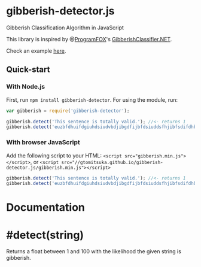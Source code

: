 # gibberish-detector.js
Gibberish Classification Algorithm in JavaScript

This library is inspired by @[ProgramFOX](https://github.com/ProgramFOX)'s [GibberishClassifier.NET](https://github.com/ProgramFOX/GibberishClassifier.NET).

Check an example [here](https://gtomitsuka.github.io/gibberish-detector.js).

## Quick-start

### With Node.js

First, run `npm install gibberish-detector`.
For using the module, run:

``` javascript
var gibberish = require('gibberish-detector');

gibberish.detect('This sentence is totally valid.'); //<- returns 1
gibberish.detect('euzbfdhuifdgiuhdsiudvbdjibgdfijbfdsiuddsfhjibfsdifdhbfd'); //<- returns 70.3127178591856
```

### With browser JavaScript

Add the following script to your HTML: `<script src="gibberish.min.js"></script>`, or `<script src="//gtomitsuka.github.io/gibberish-detector.js/gibberish.min.js"></script>`

``` javascript
gibberish.detect('This sentence is totally valid.'); //<- returns 1
gibberish.detect('euzbfdhuifdgiuhdsiudvbdjibgdfijbfdsiuddsfhjibfsdifdhbfd'); //<- returns 70.3127178591856
```

# Documentation

# #detect(string)
Returns a float between 1 and 100 with the likelihood the given string is gibberish.
